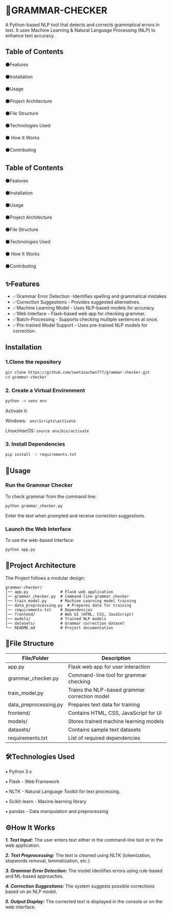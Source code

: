 
# 📑GRAMMAR-CHECKER

A Python-based NLP tool that detects and corrects grammatical errors in text. It uses Machine Learning & Natural Language Processing (NLP) to enhance text accuracy.


###
## Table of Contents
⚫Features

⚫Installation

⚫Usage

⚫Project Architecture

⚫File Structure

⚫Technologies Used

⚫
How It Works

⚫Contributing
###
## Table of Contents
⚫Features

⚫Installation

⚫Usage

⚫Project Architecture

⚫File Structure

⚫Technologies Used

⚫
How It Works

⚫Contributing
###
## ✨Features

- ✅Grammar Error Detection -Identifies spelling  and grammatical mistakes
- ✅Correction Suggestions - Provides suggested alternatives.
- ✅Machine Learning Model - Uses NLP-based models for accuracy.
- ✅Web Interface - Flask-based web app for checking grammar.
- ✅Batch-Processing - Supports checking mulitple sentences at once.
- ✅Pre-trained Model Support - Uses pre-trained NLP models for correction.

###
## Installation

### 1.Clone the repository

```bash
git clone https://github.com/swetasachan777/grammar-checker.git
cd grammar-checker

```
### 2. Create a Virtual Environment

```bash
python -m venv env

```
Activate it:

Windows: ``` env\Scripts\activate```

Linux/macOS: ```source env/bin/activate```

### 3. Install Dependencies

```Bash
pip install -r requirements.txt
```

###
## 🔧Usage

### Run the Grammar Checker
To check grammar from the command line:
```Bash
python grammar_checker.py
```
Enter the text when prompted and receive correction suggestions.

### Launch the Web Interface
To use the web-based Interface:
```Bash
python app.py
```

###
## 📁Project Architecture

The Project follows a modular design:
```
grammar-checker/
│── app.py              # Flask web application
│── grammar_checker.py  # Command-line grammar checker
│── train_model.py      # Machine Learning model training
│── data_preprocessing.py  # Prepares data for training
│── requirements.txt    # Dependencies
│── frontend/           # Web UI (HTML, CSS, JavaScript)
│── models/             # Trained NLP models
│── datasets/           # Grammar correction dataset
└── README.md           # Project documentation

```

###
## 📂File Structure

| File/Folder           | Description                                  |
|----------------------|----------------------------------------------|
| app.py              | Flask web app for user interaction          |
| grammar_checker.py  | Command-line tool for grammar checking      |
| train_model.py      | Trains the NLP-based grammar correction model |
| data_preprocessing.py | Prepares text data for training             |
| frontend/           | Contains HTML, CSS, JavaScript for UI        |
| models/            | Stores trained machine learning models       |
| datasets/          | Contains sample text datasets                |
| requirements.txt   | List of required dependencies                |

###
## 🛠️Technologies Used
▪ Python 3.x

▪ Flask - Web Framework

▪ NLTK - Natural Language Toolkit for text processing. 

▪ Scikit-learn - Macine learning library

▪ pandas - Data manipulation and preprocessing

###


## ⚙️How It Works

***1. Text Input:*** The user enters text either in the command-line tool or in the web application.

***2. Text Preprocessing:*** The text is cleaned using NLTK (tokenization, stopwords removal, lemmatization, etc.).

***3. Grammar Error Detection:*** The model identifies errors using rule-based and ML-based approaches.

***4. Correction Suggestions:*** The system suggests possible corrections based on an NLP model.

***5. Output Display:*** The corrected text is displayed in the console or on the web interface.
